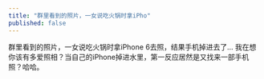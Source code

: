 ```yaml
---
title: "群里看到的照片，一女说吃火锅时拿iPho"
published: false
---
```

群里看到的照片，一女说吃火锅时拿iPhone 6去照，结果手机掉进去了…
我在想你该有多爱照相？当自己的iPhone掉进水里，第一反应居然是又找来一部手机照？哈哈。

